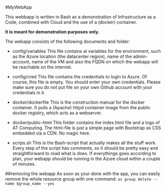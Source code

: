 #MyWebApp

This webbapp is written in Bash as a demonstration of Infrastructure as a Code, combined with Cloud and the use of a (docker) container. 

**It is meant for demonstration purposes only.**

The webapp consists of the following documents and folder:
- config/variables
This file contains al variables for the environment, such as the Azure location (the datacenter region), name of the admin-account, name of the VM and also the FQDN on which the webapp will be reachable on the internet.

- config/cred
This file contains the credentials to login to Azure. Of course, this file is empty. You should enter your own credentials. Please make sure you do not put file on your own Github account with your credentials in it.

- docker/dockerfile
This is the construction manual for the docker container. It pulls a (Apache) httpd container image from the public docker registry, which acts as a webserver.

- docker/public-html
This folder contains the index.html file and a logo of AT Computing. The html-file is just a simple page with Bootstrap as CSS embedded via a CDN. No magic here.

- scrips.sh
This is the Bash-script that actually makes all the stuff work. Every step of the script has comments, so it should be pretty easy and straightforward to read what is does. If everythings goes according to plan, your webapp should be running in the Azure cloud within a couple of minutes.

##removing the webapp
As soon as your done with the app, you can easily remove the whole resource group with one command:
`az group delete --name $group_name --yes`
